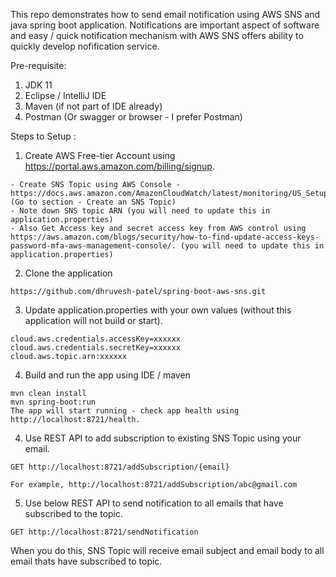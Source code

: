 This repo demonstrates how to send email notification using AWS SNS and java spring boot application. Notifications are important aspect of software and easy / quick notification mechanism with AWS SNS offers ability to quickly develop nofification service. 

Pre-requisite:
1) JDK 11
2) Eclipse / IntelliJ IDE 
3) Maven (if not part of IDE already)
4) Postman (Or swagger or browser - I prefer Postman)

Steps to Setup :

1. Create AWS Free-tier Account using https://portal.aws.amazon.com/billing/signup. 
```
- Create SNS Topic using AWS Console - https://docs.aws.amazon.com/AmazonCloudWatch/latest/monitoring/US_SetupSNS.html (Go to section - Create an SNS Topic)
- Note down SNS topic ARN (you will need to update this in application.properties)
- Also Get Access key and secret access key from AWS control using https://aws.amazon.com/blogs/security/how-to-find-update-access-keys-password-mfa-aws-management-console/. (you will need to update this in application.properties)
```

2. Clone the application
```
https://github.com/dhruvesh-patel/spring-boot-aws-sns.git
```
3. Update application.properties with your own values (without this application will not build or start).
```
cloud.aws.credentials.accessKey=xxxxxx
cloud.aws.credentials.secretKey=xxxxxx
cloud.aws.topic.arn:xxxxxx
```

4. Build and run the app using IDE / maven
```
mvn clean install 
mvn spring-boot:run
The app will start running - check app health using http://localhost:8721/health.
```
4. Use REST API to add subscription to existing SNS Topic using your email. 
```
GET http://localhost:8721/addSubscription/{email}

For example, http://localhost:8721/addSubscription/abc@gmail.com
```

5. Use below REST API to send notification to all emails that have subscribed to the topic. 
```
GET http://localhost:8721/sendNotification
```

When you do this, SNS Topic will receive email subject and email body to all email thats have subscribed to topic. 

